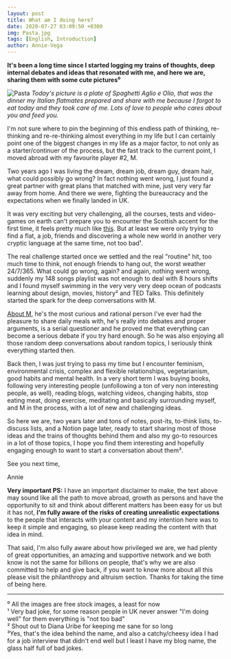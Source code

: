 ```yaml
---
layout: post
title: What am I doing here?
date: 2020-07-27 03:09:50 +0300
img: Pasta.jpg
tags: [English, Introduction]
author: Annie-Vega
---
```

<b>It's been a long time since I started logging my trains of thoughts, deep internal debates and ideas that resonated with me, and here we are, sharing them with some cute pictures⁰ </b>

![Pasta]({{site.baseurl}}/images/pages/Pasta.jpg)
<i>Today's picture is a plate of Spaghetti Aglio e Olio, that was the dinner my Italian flatmates prepared and share with me because I forgot to eat today and they took care of me. Lots of love to people who cares about you and feed you.</i>

I'm not sure where to pin the beginning of this endless path of thinking, re-thinking and re-re-thinking almost everything in my life but I can certainly point one of the biggest changes in my life as a major factor, to not only as a starter/continuer of the process, but the fast track to the current point, I moved abroad with my favourite player #2, M.

Two years ago I was living the dream, dream job, dream guy, dream hair, what could possibly go wrong? In fact nothing went wrong, I just found a great partner with great plans that matched with mine, just very very far away from home. And there we were, fighting the bureaucracy and the expectations when we finally landed in UK.

It was very exciting but very challenging, all the courses, tests and video-games on earth can't prepare you to encounter the Scottish accent for the first time, it feels pretty much like <a href="https://www.facebook.com/htike.htikesan.79230/videos/685907515294080/">this</a>. But at least we were only trying to find a flat, a job, friends and discovering a whole new world in another very cryptic language at the same time, not too bad¹.

The real challenge started once we settled and the real "routine" hit, too much time to think, not enough friends to hang out, the worst weather 24/7/365. What could go wrong, again? and again, nothing went wrong, suddenly my 148 songs playlist was not enough to deal with 8 hours shifts and I found myself swimming in the very very very deep ocean of podcasts learning about design, movies, history² and TED Talks. This definitely started the spark for the deep conversations with M.

<a href="https://notanymike.github.io/">About M</a>, he's the most curious and rational person I've ever had the pleasure to share daily meals 	with, he's really into debates and proper arguments, is a serial questioner and he proved me that everything can become a serious debate if you try hard enough. So he was also enjoying all those random deep conversations about random topics, I seriously think everything started then.

Back then, I was just trying to pass my time but I encounter feminism, environmental crisis, complex and flexible relationships, vegetarianism, good habits and mental health. In a very short term I was buying books, following very interesting people (unfollowing a ton of very non interesting people, as well), reading blogs, watching videos, changing habits, stop eating meat, doing exercise, meditating and basically surrounding myself, and M in the process, with a lot of new and challenging ideas.

So here we are, two years later and tons of notes, post-its, to-think lists, to-discuss lists, and a Notion page later, ready to start sharing most of those ideas and the trains of thoughts behind them and also my go-to resources in a lot of those topics, I hope you find them interesting and hopefully engaging enough to want to start a conversation about them³.

See you next time, 

Annie

<b>Very important PS:</b> I have an important disclaimer to make, the text above may sound like all the path to move abroad, growth as persons and have the opportunity to sit and think about different matters has been easy for us but it has not, <b>I'm fully aware of the risks of creating unrealistic expectations</b> to the people that interacts with your content and my intention here was to keep it simple and engaging, so please keep reading the content with that idea in mind.

That said, I'm also fully aware about how privileged we are, we had plenty of great opportunities, an amazing and supportive network and we both know is not the same for billions on people, that's why we are also committed to help and give back, if you want to know more about all this please visit the philanthropy and altruism section. Thanks for taking the time of being here.

***

⁰ All the images are free stock images, a least for now <br> ¹ Very bad joke, for some reason people in UK never answer "I'm doing well" for them everything is "not too bad" <br> ² Shout out to Diana Uribe for keeping me sane for so long <br> ³Yes, that's the idea behind the name, and also a catchy/cheesy idea I had for a job interview that didn't end well but I least I have my blog name, the glass half full of bad jokes.